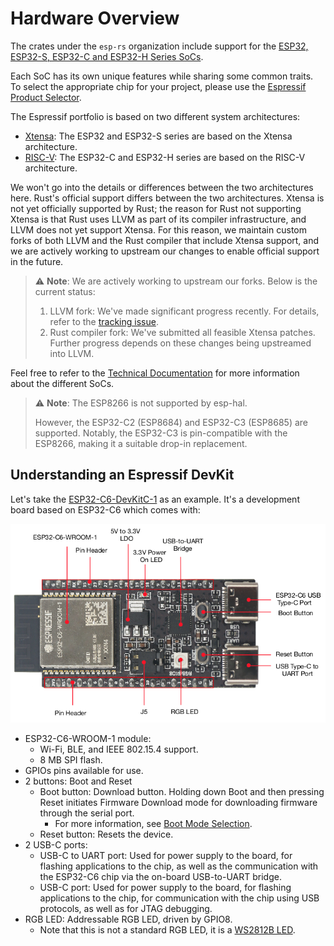 # Hardware Overview

The crates under the `esp-rs` organization include support for the [ESP32, ESP32-S, ESP32-C and ESP32-H Series SoCs][espressif-socs].

Each SoC has its own unique features while sharing some common traits. To select the appropriate chip for your project, please use the [Espressif Product Selector][product-selector].

The Espressif portfolio is based on two different system architectures:
- [Xtensa][xtensa-architecture]: The ESP32 and ESP32-S series are based on the Xtensa architecture.
- [RISC-V][riscv-architecture]: The ESP32-C and ESP32-H series are based on the RISC-V architecture.

We won't go into the details or differences between the two architectures here. Rust's official support differs between the two architectures. Xtensa is not yet officially supported by Rust; the reason for Rust not supporting Xtensa is that Rust uses LLVM as part of its compiler infrastructure, and LLVM does not yet support Xtensa. For this reason, we maintain custom forks of both LLVM and the Rust compiler that include Xtensa support, and we are actively working to upstream our changes to enable official support in the future.

> ⚠️ **Note**: We are actively working to upstream our forks. Below is the current status:
> 1. LLVM fork: We've made significant progress recently. For details, refer to the [tracking issue][llvm-github-fork-upstream issue].
> 2. Rust compiler fork: We've submitted all feasible Xtensa patches. Further progress depends on these changes being upstreamed into LLVM.

Feel free to refer to the [Technical Documentation][espressif-docs] for more information about the different SoCs.

> ⚠️ **Note**:  The ESP8266 is not supported by esp-hal.
>
> However, the ESP32-C2 (ESP8684) and ESP32-C3 (ESP8685) are supported. Notably, the ESP32-C3 is pin-compatible with the ESP8266, making it a suitable drop-in replacement.

[espressif-socs]: https://www.espressif.com/en/products/socs
[product-selector]: https://products.espressif.com/#/
[xtensa-architecture]: https://www.cadence.com/content/dam/cadence-www/global/en_US/documents/tools/silicon-solutions/compute-ip/isa-summary.pdf
[riscv-architecture]: https://en.wikipedia.org/wiki/RISC-V
[espressif-docs]: https://www.espressif.com/en/support/documents/technical-documents
[llvm-github-fork-upstream issue]: https://github.com/espressif/llvm-project/issues/4

## Understanding an Espressif DevKit

Let's take the [ESP32-C6-DevKitC-1][c6-devkitc] as an example. It's a development board based on ESP32-C6 which comes with:

![ESP32-C6-DevKitC-1](../assets/esp32-c6-devkitc-1-v1.2.png)

- ESP32-C6-WROOM-1 module:
  - Wi-Fi, BLE, and IEEE 802.15.4 support.
  - 8 MB SPI flash.
- GPIOs pins available for use.
- 2 buttons: Boot and Reset
  - Boot button: Download button. Holding down Boot and then pressing Reset initiates Firmware Download mode for downloading firmware through the serial port.
    - For more information, see [Boot Mode Selection][boot-mode-selection].
  - Reset button: Resets the device.
- 2 USB-C ports:
  - USB-C to UART port: Used for power supply to the board, for flashing applications to the chip, as well as the communication with the ESP32-C6 chip via the on-board USB-to-UART bridge.
  - USB-C port: Used for power supply to the board, for flashing applications to the chip, for communication with the chip using USB protocols, as well as for JTAG debugging.
- RGB LED: Addressable RGB LED, driven by GPIO8.
  - Note that this is not a standard RGB LED, it is a [WS2812B LED][esp-hal-smartled].


[c6-devkitc]: https://docs.espressif.com/projects/esp-dev-kits/en/latest/esp32c6/esp32-c6-devkitc-1/index.html
[boot-mode-selection]: https://docs.espressif.com/projects/esptool/en/latest/esp32c6/advanced-topics/boot-mode-selection.html?highlight=boot%20mode
[esp-hal-smartled]: https://github.com/esp-rs/esp-hal-community/tree/main/esp-hal-smartled


